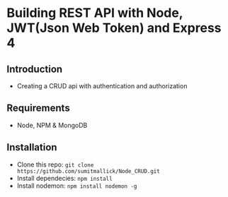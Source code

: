# Building REST API with Node, JWT(Json Web Token) and Express 4

## Introduction
* Creating a CRUD api with authentication and authorization

## Requirements
* Node, NPM & MongoDB

## Installation
* Clone this repo: ``` git clone https://github.com/sumitmallick/Node_CRUD.git ```
* Install dependecies: ``` npm install ```
* Install nodemon: ``` npm install nodemon -g ```

 

